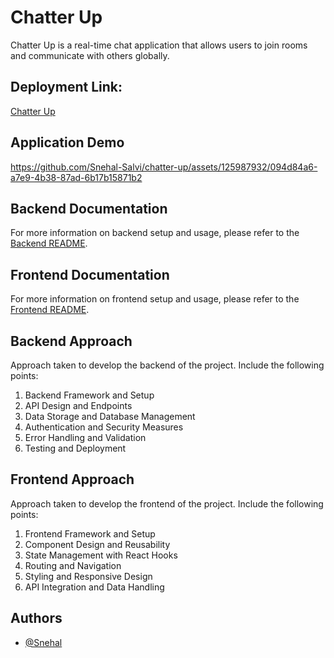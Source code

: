 # Chatter Up

Chatter Up is a real-time chat application that allows users to join rooms and communicate with others globally.

## Deployment Link:

[Chatter Up]()

## Application Demo



https://github.com/Snehal-Salvi/chatter-up/assets/125987932/094d84a6-a7e9-4b38-87ad-6b17b15871b2



## Backend Documentation

For more information on backend setup and usage, please refer to the [Backend README](/backend/README.md).

## Frontend Documentation

For more information on frontend setup and usage, please refer to the [Frontend README](/frontend/README.md).

## Backend Approach

Approach taken to develop the backend of the project. Include the following points:

1. Backend Framework and Setup
2. API Design and Endpoints
3. Data Storage and Database Management
4. Authentication and Security Measures
5. Error Handling and Validation
6. Testing and Deployment

## Frontend Approach

Approach taken to develop the frontend of the project. Include the following points:

1. Frontend Framework and Setup
2. Component Design and Reusability
3. State Management with React Hooks
4. Routing and Navigation
5. Styling and Responsive Design
6. API Integration and Data Handling

## Authors

- [@Snehal](https://github.com/Snehal-Salvi)
